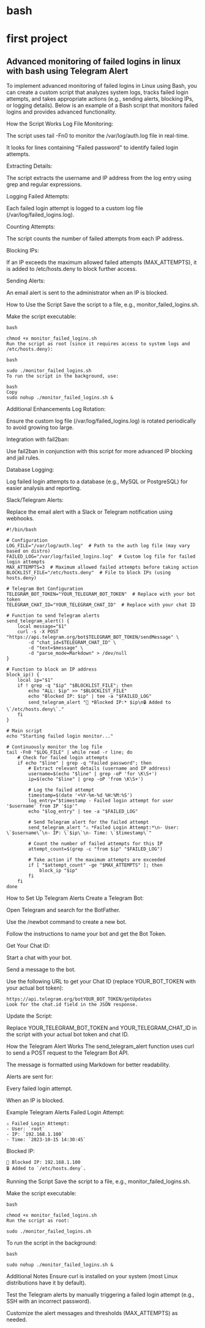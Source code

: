 # bash
# first project
## Advanced monitoring of failed logins in linux with bash using Telegram Alert

To implement advanced monitoring of failed logins in Linux using Bash, you can create a custom script that analyzes system logs, tracks failed login attempts, and takes appropriate actions (e.g., sending alerts, blocking IPs, or logging details). Below is an example of a Bash script that monitors failed logins and provides advanced functionality.

How the Script Works
Log File Monitoring:

The script uses tail -Fn0 to monitor the /var/log/auth.log file in real-time.

It looks for lines containing "Failed password" to identify failed login attempts.

Extracting Details:

The script extracts the username and IP address from the log entry using grep and regular expressions.

Logging Failed Attempts:

Each failed login attempt is logged to a custom log file (/var/log/failed_logins.log).

Counting Attempts:

The script counts the number of failed attempts from each IP address.

Blocking IPs:

If an IP exceeds the maximum allowed failed attempts (MAX_ATTEMPTS), it is added to /etc/hosts.deny to block further access.

Sending Alerts:

An email alert is sent to the administrator when an IP is blocked.


How to Use the Script
Save the script to a file, e.g., monitor_failed_logins.sh.

Make the script executable:
```
bash

chmod +x monitor_failed_logins.sh
Run the script as root (since it requires access to system logs and /etc/hosts.deny):
```
```
bash

sudo ./monitor_failed_logins.sh
To run the script in the background, use:
```
```
bash
Copy
sudo nohup ./monitor_failed_logins.sh &
```

Additional Enhancements
Log Rotation:

Ensure the custom log file (/var/log/failed_logins.log) is rotated periodically to avoid growing too large.

Integration with fail2ban:

Use fail2ban in conjunction with this script for more advanced IP blocking and jail rules.

Database Logging:

Log failed login attempts to a database (e.g., MySQL or PostgreSQL) for easier analysis and reporting.

Slack/Telegram Alerts:

Replace the email alert with a Slack or Telegram notification using webhooks.


```
#!/bin/bash

# Configuration
LOG_FILE="/var/log/auth.log"  # Path to the auth log file (may vary based on distro)
FAILED_LOG="/var/log/failed_logins.log"  # Custom log file for failed login attempts
MAX_ATTEMPTS=3  # Maximum allowed failed attempts before taking action
BLOCKLIST_FILE="/etc/hosts.deny"  # File to block IPs (using hosts.deny)

# Telegram Bot Configuration
TELEGRAM_BOT_TOKEN="YOUR_TELEGRAM_BOT_TOKEN"  # Replace with your bot token
TELEGRAM_CHAT_ID="YOUR_TELEGRAM_CHAT_ID"  # Replace with your chat ID

# Function to send Telegram alerts
send_telegram_alert() {
    local message="$1"
    curl -s -X POST "https://api.telegram.org/bot$TELEGRAM_BOT_TOKEN/sendMessage" \
        -d "chat_id=$TELEGRAM_CHAT_ID" \
        -d "text=$message" \
        -d "parse_mode=Markdown" > /dev/null
}

# Function to block an IP address
block_ip() {
    local ip="$1"
    if ! grep -q "$ip" "$BLOCKLIST_FILE"; then
        echo "ALL: $ip" >> "$BLOCKLIST_FILE"
        echo "Blocked IP: $ip" | tee -a "$FAILED_LOG"
        send_telegram_alert "🚨 *Blocked IP:* $ip\n🔒 Added to \`/etc/hosts.deny\`."
    fi
}

# Main script
echo "Starting failed login monitor..."

# Continuously monitor the log file
tail -Fn0 "$LOG_FILE" | while read -r line; do
    # Check for failed login attempts
    if echo "$line" | grep -q "Failed password"; then
        # Extract relevant details (username and IP address)
        username=$(echo "$line" | grep -oP 'for \K\S+')
        ip=$(echo "$line" | grep -oP 'from \K\S+')

        # Log the failed attempt
        timestamp=$(date '+%Y-%m-%d %H:%M:%S')
        log_entry="$timestamp - Failed login attempt for user '$username' from IP '$ip'"
        echo "$log_entry" | tee -a "$FAILED_LOG"

        # Send Telegram alert for the failed attempt
        send_telegram_alert "⚠️ *Failed Login Attempt:*\n- User: \`$username\`\n- IP: \`$ip\`\n- Time: \`$timestamp\`"

        # Count the number of failed attempts for this IP
        attempt_count=$(grep -c "from $ip" "$FAILED_LOG")

        # Take action if the maximum attempts are exceeded
        if [ "$attempt_count" -ge "$MAX_ATTEMPTS" ]; then
            block_ip "$ip"
        fi
    fi
done

```


How to Set Up Telegram Alerts
Create a Telegram Bot:

Open Telegram and search for the BotFather.

Use the /newbot command to create a new bot.

Follow the instructions to name your bot and get the Bot Token.

Get Your Chat ID:

Start a chat with your bot.

Send a message to the bot.

Use the following URL to get your Chat ID (replace YOUR_BOT_TOKEN with your actual bot token):

```
https://api.telegram.org/botYOUR_BOT_TOKEN/getUpdates
Look for the chat.id field in the JSON response.
```
Update the Script:

Replace YOUR_TELEGRAM_BOT_TOKEN and YOUR_TELEGRAM_CHAT_ID in the script with your actual bot token and chat ID.

How the Telegram Alert Works
The send_telegram_alert function uses curl to send a POST request to the Telegram Bot API.

The message is formatted using Markdown for better readability.

Alerts are sent for:

Every failed login attempt.

When an IP is blocked.

Example Telegram Alerts
Failed Login Attempt:

```
⚠️ Failed Login Attempt:
- User: `root`
- IP: `192.168.1.100`
- Time: `2023-10-15 14:30:45`
```

Blocked IP:

```
🚨 Blocked IP: 192.168.1.100
🔒 Added to `/etc/hosts.deny`.
```
Running the Script
Save the script to a file, e.g., monitor_failed_logins.sh.

Make the script executable:
```
bash

chmod +x monitor_failed_logins.sh
Run the script as root:
```

```
sudo ./monitor_failed_logins.sh
```
To run the script in the background:


```
bash

sudo nohup ./monitor_failed_logins.sh &
```
Additional Notes
Ensure curl is installed on your system (most Linux distributions have it by default).

Test the Telegram alerts by manually triggering a failed login attempt (e.g., SSH with an incorrect password).

Customize the alert messages and thresholds (MAX_ATTEMPTS) as needed.
